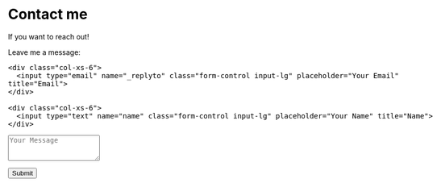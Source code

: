﻿---
layout: page
title: Contact me
subtitle: If you want to reach out!
css: “/css/contactme.css”
---

<form action="https://formspree.io/f/xgepoaoe" method="POST" class="form" id="contact-form">

  <p>Leave me a message:</p>



    <div class="col-xs-6">
      <input type="email" name="_replyto" class="form-control input-lg" placeholder="Your Email" title="Email">
    </div>

    <div class="col-xs-6">
      <input type="text" name="name" class="form-control input-lg" placeholder="Your Name" title="Name">
    </div>


  <input type="hidden" name="_subject" value="New submission from sladewinter.github.io">

<div class="col-xs-6">

  <textarea type="text" name="content" class="form-control input-lg" placeholder="Your Message" title="Message" required="required" rows="3"></textarea>

</div>

  <input type="text" name="_gotcha" style="display:none">

  <input type="hidden" name="_next" value="./aboutme?message=Your message was sent successfully, thanks!" />
  
  <button type="submit" class="btn btn-lg btn-primary">Submit</button>

</form>
